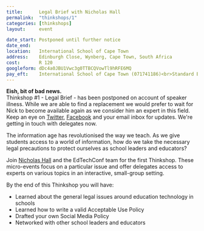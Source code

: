 ```yaml
---
title:      Legal Brief with Nicholas Hall
permalink:  "thinkshops/1"
categories: [thinkshops]
layout:     event

date_start: Postponed until further notice
date_end:    
location:   International School of Cape Town
address:    Edinburgh Close, Wynberg, Cape Town, South Africa
cost:       R 120
googleform: dDc4a0JBU1Vwc3g0TTBCQVowTl9hRFE6MQ
pay_eft:    International School of Cape Town (071741186)<br>Standard Bank<br>Constantia Courtyard (025309)
---
```


<p class="well"><b>Eish, bit of bad news.</b><br>Thinkshop #1 - Legal Brief - has been postponed on account of speaker illness. While we are able to find a replacement we would prefer to wait for Nick to become available again as we consider him an expert in this field. Keep an eye on <a href="http://twitter.com/edtechconf">Twitter</a>, <a href="http://facebook.com/edtechconf">Facebook</a> and your email inbox for updates. We're getting in touch with delegates now.</p>

The information age has revolutionised the way we teach. 
As we give students access to a world of information, how do we take the necessary legal precautions to protect ourselves as school leaders and educators?

Join [Nicholas Hall](http://www.michalsons.co.za/nicholas-hall) and the EdTechConf team for the first Thinkshop. These micro-events focus on a particular issue and offer delegates access to experts on various topics in an interactive, small-group setting.

By the end of this Thinkshop you will have:
* Learned about the general legal issues around education technology in schools
* Learned how to write a valid Acceptable Use Policy
* Drafted your own Social Media Policy
* Networked with other school leaders and educators
